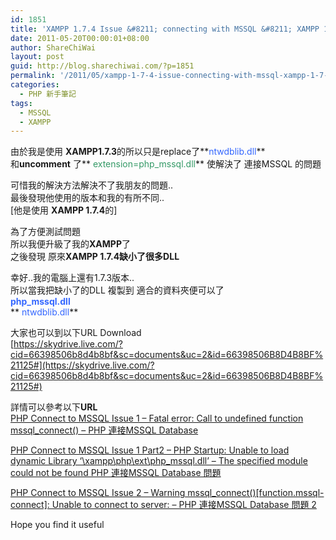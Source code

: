 ```yaml
---
id: 1851
title: 'XAMPP 1.7.4 Issue &#8211; connecting with MSSQL &#8211; XAMPP 1.7.4 連接MSSQL 的問題 最近有朋友問怎樣在PHP 上連接Microsoft SQL Server'
date: 2011-05-20T00:00:01+08:00
author: ShareChiWai
layout: post
guid: http://blog.sharechiwai.com/?p=1851
permalink: '/2011/05/xampp-1-7-4-issue-connecting-with-mssql-xampp-1-7-4-%e9%80%a3%e6%8e%a5mssql-%e7%9a%84%e5%95%8f%e9%a1%8c-%e6%9c%80%e8%bf%91%e6%9c%89%e6%9c%8b%e5%8f%8b%e5%95%8f%e6%80%8e%e6%a8%a3%e5%9c%a8php/'
categories:
  - PHP 新手筆記
tags:
  - MSSQL
  - XAMPP
---
```

由於我是使用 **XAMPP1.7.3**的所以只是replace了**<span style="color: #3366ff;">ntwdblib.dll</span>**  
和**uncomment** 了** <span style="color: #339966;">extension=php_mssql.dll</span>** 使解決了 連接MSSQL 的問題

可惜我的解決方法解決不了我朋友的問題..  
最後發現他使用的版本和我的有所不同..  
[他是使用 **XAMPP 1.7.4**的]

為了方便測試問題  
所以我便升級了我的**XAMPP**了  
之後發現 原來**XAMPP 1.7.4缺小了很多DLL**

幸好..我的電腦上還有1.7.3版本..  
所以當我把缺小了的DLL 複製到 適合的資料夾便可以了  
**<span style="color: #3366ff;">php_mssql.dll</span>**  
** <span style="color: #3366ff;">ntwdblib.dll</span>**

大家也可以到以下URL Download  
 [https://skydrive.live.com/?cid=66398506b8d4b8bf&sc=documents&uc=2&id=66398506B8D4B8BF%21125#](https://skydrive.live.com/?cid=66398506b8d4b8bf&sc=documents&uc=2&id=66398506B8D4B8BF%21125#)

詳情可以參考以下**URL**  
 <a title="PHP Connect to MSSQL Issue 1 – Fatal error: Call to undefined function mssql_connect() – PHP 連接MSSQL Database" href="http://blog.sharechiwai.com/2011/05/php-connect-to-mssql-issue-1-fatal-error-call-to-undefined-function-mssql_connect-php-%E9%80%A3%E6%8E%A5mssql-database/" target="_blank">PHP Connect to MSSQL Issue 1 – Fatal error: Call to undefined function mssql_connect() – PHP 連接MSSQL Database</a>

<a title="PHP Connect to MSSQL Issue 1 Part2 – PHP Startup: Unable to load dynamic Library ‘\xampp\php\ext\php_mssql.dll’ – The specified module could not be found PHP 連接MSSQL Database 問題" href="http://blog.sharechiwai.com/2011/05/php-connect-to-mssql-issue-1-part2-php-startup-unable-to-load-dynamic-library-xamppphpextphp_mssql-dll-the-specified-module-could-not-be-found-php-%e9%80%a3%e6%8e%a5mssql-database/" target="_blank">PHP Connect to MSSQL Issue 1 Part2 – PHP Startup: Unable to load dynamic Library ‘\xampp\php\ext\php_mssql.dll’ – The specified module could not be found PHP 連接MSSQL Database 問題</a>

<a title="PHP Connect to MSSQL Issue 2 – Warning mssql_connect()[function.mssql-connect]: Unable to connect to server: – PHP 連接MSSQL Database 問題 2" href="http://blog.sharechiwai.com/2011/05/php-connect-to-mssql-issue-2-warning-mssql_connectfunction-mssql-connect-unable-to-connect-to-server-php-%E9%80%A3%E6%8E%A5mssql-database-%E5%95%8F%E9%A1%8C-2/" target="_blank">PHP Connect to MSSQL Issue 2 – Warning mssql_connect()[function.mssql-connect]: Unable to connect to server: – PHP 連接MSSQL Database 問題 2</a>

Hope you find it useful